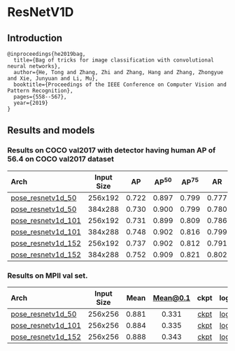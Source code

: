 # ResNetV1D

## Introduction
```
@inproceedings{he2019bag,
  title={Bag of tricks for image classification with convolutional neural networks},
  author={He, Tong and Zhang, Zhi and Zhang, Hang and Zhang, Zhongyue and Xie, Junyuan and Li, Mu},
  booktitle={Proceedings of the IEEE Conference on Computer Vision and Pattern Recognition},
  pages={558--567},
  year={2019}
}
```

## Results and models

### Results on COCO val2017 with detector having human AP of 56.4 on COCO val2017 dataset

| Arch | Input Size | AP | AP<sup>50</sup> | AP<sup>75</sup> | AR | AR<sup>50</sup> | ckpt | log |
| :----------------- | :-----------: | :------: | :------: | :------: | :------: | :------: |:------: |:------: |
| [pose_resnetv1d_50](/configs/top_down/resnetv1d/coco/resnetv1d50_coco_256x192.py)  | 256x192 | 0.722 | 0.897 | 0.799 | 0.777 | 0.933 | [ckpt](https://openmmlab.oss-accelerate.aliyuncs.com/mmpose/top_down/resnetv1d/resnetv1d50_coco_256x192-a243b840_20200727.pth) | [log](https://openmmlab.oss-accelerate.aliyuncs.com/mmpose/top_down/resnetv1d/resnetv1d50_coco_256x192_20200727.log.json) |
| [pose_resnetv1d_50](/configs/top_down/resnetv1d/coco/resnetv1d50_coco_384x288.py)  | 384x288 | 0.730 | 0.900 | 0.799 | 0.780 | 0.934 | [ckpt](https://openmmlab.oss-accelerate.aliyuncs.com/mmpose/top_down/resnetv1d/resnetv1d50_coco_384x288-01f3fbb9_20200727.pth) | [log](https://openmmlab.oss-accelerate.aliyuncs.com/mmpose/top_down/resnetv1d/resnetv1d50_coco_384x288_20200727.log.json) |
| [pose_resnetv1d_101](/configs/top_down/resnetv1d/coco/resnetv1d101_coco_256x192.py) | 256x192 | 0.731 | 0.899 | 0.809 | 0.786 | 0.938 | [ckpt](https://openmmlab.oss-accelerate.aliyuncs.com/mmpose/top_down/resnetv1d/resnetv1d101_coco_256x192-5bd08cab_20200727.pth) | [log](https://openmmlab.oss-accelerate.aliyuncs.com/mmpose/top_down/resnetv1d/resnetv1d101_coco_256x192_20200727.log.json) |
| [pose_resnetv1d_101](/configs/top_down/resnetv1d/coco/resnetv1d101_coco_384x288.py) | 384x288 | 0.748 | 0.902 | 0.816 | 0.799 | 0.939 | [ckpt](https://openmmlab.oss-accelerate.aliyuncs.com/mmpose/top_down/resnetv1d/resnetv1d101_coco_384x288-5f9e421d_20200730.pth) | [log](https://openmmlab.oss-accelerate.aliyuncs.com/mmpose/top_down/resnetv1d/resnetv1d101_coco_384x288-20200730.log.json) |
| [pose_resnetv1d_152](/configs/top_down/resnetv1d/coco/resnetv1d152_coco_256x192.py) | 256x192 | 0.737 | 0.902 | 0.812 | 0.791 | 0.940 | [ckpt](https://openmmlab.oss-accelerate.aliyuncs.com/mmpose/top_down/resnetv1d/resnetv1d152_coco_256x192-c4df51dc_20200727.pth) | [log](https://openmmlab.oss-accelerate.aliyuncs.com/mmpose/top_down/resnetv1d/resnetv1d152_coco_256x192_20200727.log.json) |
| [pose_resnetv1d_152](/configs/top_down/resnetv1d/coco/resnetv1d152_coco_384x288.py) | 384x288 | 0.752 | 0.909 | 0.821 | 0.802 | 0.944 | [ckpt](https://openmmlab.oss-accelerate.aliyuncs.com/mmpose/top_down/resnetv1d/resnetv1d152_coco_384x288-626c622d_20200730.pth) | [log](https://openmmlab.oss-accelerate.aliyuncs.com/mmpose/top_down/resnetv1d/resnetv1d152_coco_384x288-20200730.log.json) |


### Results on MPII val set.

| Arch  | Input Size | Mean | Mean@0.1   | ckpt    | log     |
| :--- | :--------: | :------: | :------: |:------: |:------: |
| [pose_resnetv1d_50](/configs/top_down/resnetv1d/mpii/resnetv1d50_mpii_256x256.py) | 256x256 | 0.881 | 0.331 | [ckpt](https://openmmlab.oss-accelerate.aliyuncs.com/mmpose/top_down/resnetv1d/resnetv1d50_mpii_256x256-2337a92e_20200812.pth) | [log](https://openmmlab.oss-accelerate.aliyuncs.com/mmpose/top_down/resnetv1d/resnetv1d50_mpii_256x256_20200812.log.json) |
| [pose_resnetv1d_101](/configs/top_down/resnetv1d/mpii/resnetv1d101_mpii_256x256.py) | 256x256 | 0.884 | 0.335 | [ckpt](https://openmmlab.oss-accelerate.aliyuncs.com/mmpose/top_down/resnetv1d/resnetv1d101_mpii_256x256-2851d710_20200812.pth) | [log](https://openmmlab.oss-accelerate.aliyuncs.com/mmpose/top_down/resnetv1d/resnetv1d101_mpii_256x256_20200812.log.json) |
| [pose_resnetv1d_152](/configs/top_down/resnetv1d/mpii/resnetv1d152_mpii_256x256.py) | 256x256 | 0.888 | 0.343 | [ckpt](https://openmmlab.oss-accelerate.aliyuncs.com/mmpose/top_down/resnetv1d/resnetv1d152_mpii_256x256-8b10a87c_20200812.pth) | [log](https://openmmlab.oss-accelerate.aliyuncs.com/mmpose/top_down/resnetv1d/resnetv1d152_mpii_256x256_20200812.log.json) |
